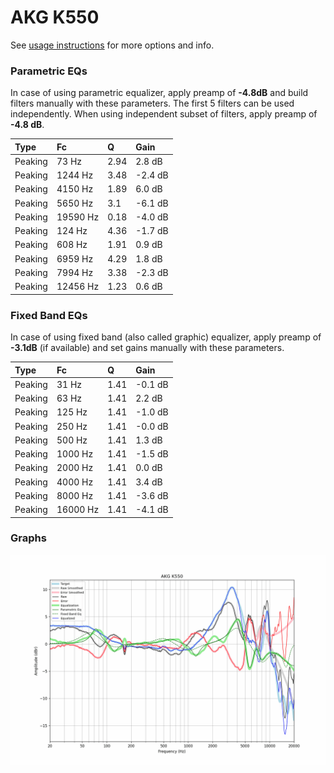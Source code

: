 # AKG K550
See [usage instructions](https://github.com/jaakkopasanen/AutoEq#usage) for more options and info.

### Parametric EQs
In case of using parametric equalizer, apply preamp of **-4.8dB** and build filters manually
with these parameters. The first 5 filters can be used independently.
When using independent subset of filters, apply preamp of **-4.8 dB**.

| Type    | Fc       |    Q | Gain    |
|:--------|:---------|:-----|:--------|
| Peaking | 73 Hz    | 2.94 | 2.8 dB  |
| Peaking | 1244 Hz  | 3.48 | -2.4 dB |
| Peaking | 4150 Hz  | 1.89 | 6.0 dB  |
| Peaking | 5650 Hz  | 3.1  | -6.1 dB |
| Peaking | 19590 Hz | 0.18 | -4.0 dB |
| Peaking | 124 Hz   | 4.36 | -1.7 dB |
| Peaking | 608 Hz   | 1.91 | 0.9 dB  |
| Peaking | 6959 Hz  | 4.29 | 1.8 dB  |
| Peaking | 7994 Hz  | 3.38 | -2.3 dB |
| Peaking | 12456 Hz | 1.23 | 0.6 dB  |

### Fixed Band EQs
In case of using fixed band (also called graphic) equalizer, apply preamp of **-3.1dB**
(if available) and set gains manually with these parameters.

| Type    | Fc       |    Q | Gain    |
|:--------|:---------|:-----|:--------|
| Peaking | 31 Hz    | 1.41 | -0.1 dB |
| Peaking | 63 Hz    | 1.41 | 2.2 dB  |
| Peaking | 125 Hz   | 1.41 | -1.0 dB |
| Peaking | 250 Hz   | 1.41 | -0.0 dB |
| Peaking | 500 Hz   | 1.41 | 1.3 dB  |
| Peaking | 1000 Hz  | 1.41 | -1.5 dB |
| Peaking | 2000 Hz  | 1.41 | 0.0 dB  |
| Peaking | 4000 Hz  | 1.41 | 3.4 dB  |
| Peaking | 8000 Hz  | 1.41 | -3.6 dB |
| Peaking | 16000 Hz | 1.41 | -4.1 dB |

### Graphs
![](./AKG%20K550.png)